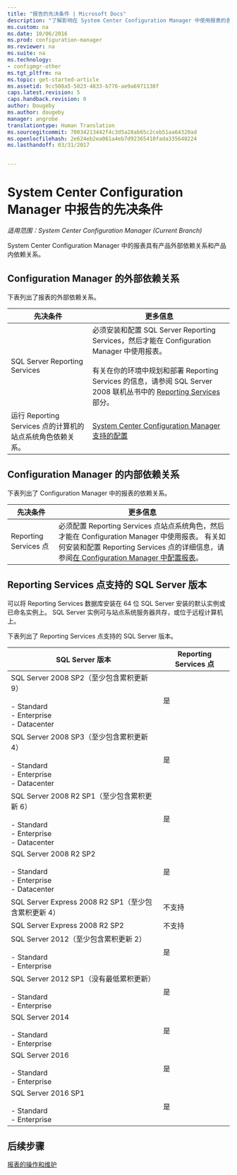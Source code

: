 ```yaml
---
title: "报告的先决条件 | Microsoft Docs"
description: "了解影响在 System Center Configuration Manager 中使用报表的各种依赖关系。"
ms.custom: na
ms.date: 10/06/2016
ms.prod: configuration-manager
ms.reviewer: na
ms.suite: na
ms.technology:
- configmgr-other
ms.tgt_pltfrm: na
ms.topic: get-started-article
ms.assetid: 9cc508a5-5023-4833-b776-ae9a6971138f
caps.latest.revision: 5
caps.handback.revision: 0
author: Dougeby
ms.author: dougeby
manager: angrobe
translationtype: Human Translation
ms.sourcegitcommit: 70034213442f4c3d5a28ab65c2ceb51aa64320ad
ms.openlocfilehash: 2e624eb2ea061a4eb7d92365410fada335640224
ms.lasthandoff: 03/31/2017


---
```

# <a name="prerequisites-for-reporting-in-system-center-configuration-manager"></a>System Center Configuration Manager 中报告的先决条件

*适用范围：System Center Configuration Manager (Current Branch)*

System Center Configuration Manager 中的报表具有产品外部依赖关系和产品内依赖关系。  

## <a name="dependencies-external-to-configuration-manager"></a>Configuration Manager 的外部依赖关系  
 下表列出了报表的外部依赖关系。  

|先决条件|更多信息|  
|------------------|----------------------|  
|SQL Server Reporting Services|必须安装和配置 SQL Server Reporting Services，然后才能在 Configuration Manager 中使用报表。<br /><br /> 有关在你的环境中规划和部署 Reporting Services 的信息，请参阅 SQL Server 2008 联机丛书中的 [Reporting Services](http://go.microsoft.com/fwlink/p/?LinkId=212032) 部分。|  
|运行 Reporting Services 点的计算机的站点系统角色依赖关系。|[System Center Configuration Manager 支持的配置](../../../core/plan-design/configs/supported-configurations.md)|  

## <a name="dependencies-internal-to-configuration-manager"></a>Configuration Manager 的内部依赖关系  
 下表列出了 Configuration Manager 中的报表的依赖关系。  

|先决条件|更多信息|  
|------------------|----------------------|  
|Reporting Services 点|必须配置 Reporting Services 点站点系统角色，然后才能在 Configuration Manager 中使用报表。 有关如何安装和配置 Reporting Services 点的详细信息，请参阅[在 Configuration Manager 中配置报表](../../../core/servers/manage/configuring-reporting.md)。|  

## <a name="supported-sql-server-versions-for-the-reporting-services-point"></a>Reporting Services 点支持的 SQL Server 版本  
 可以将 Reporting Services 数据库安装在 64 位 SQL Server 安装的默认实例或已命名实例上。 SQL Server 实例可与站点系统服务器共存，或位于远程计算机上。  

 下表列出了 Reporting Services 点支持的 SQL Server 版本。  

|SQL Server 版本|Reporting Services 点|  
|------------------------|------------------------------|  
|SQL Server 2008 SP2（至少包含累积更新 9）<br /><br /> -   Standard<br />-   Enterprise<br />-   Datacenter|是|  
|SQL Server 2008 SP3（至少包含累积更新 4）<br /><br /> -   Standard<br />-   Enterprise<br />-   Datacenter|是|  
|SQL Server 2008 R2 SP1（至少包含累积更新 6）<br /><br /> -   Standard<br />-   Enterprise<br />-   Datacenter|是|  
|SQL Server 2008 R2 SP2<br /><br /> -   Standard<br />-   Enterprise<br />-   Datacenter|是|  
|SQL Server Express 2008 R2 SP1（至少包含累积更新 4）|不支持|  
|SQL Server Express 2008 R2 SP2|不支持|  
|SQL Server 2012（至少包含累积更新 2）<br /><br /> -   Standard<br />-   Enterprise|是|  
|SQL Server 2012 SP1（没有最低累积更新）<br /><br /> -   Standard<br />-   Enterprise|是|  
|SQL Server 2014<br /><br /> -   Standard<br />-   Enterprise|是|
|SQL Server 2016<br /><br /> -   Standard<br />-   Enterprise|是|
|SQL Server 2016 SP1<br /><br /> -   Standard<br />-   Enterprise|是|
## <a name="next-steps"></a>后续步骤
[报表的操作和维护](operations-and-maintenance-for-reporting.md)

